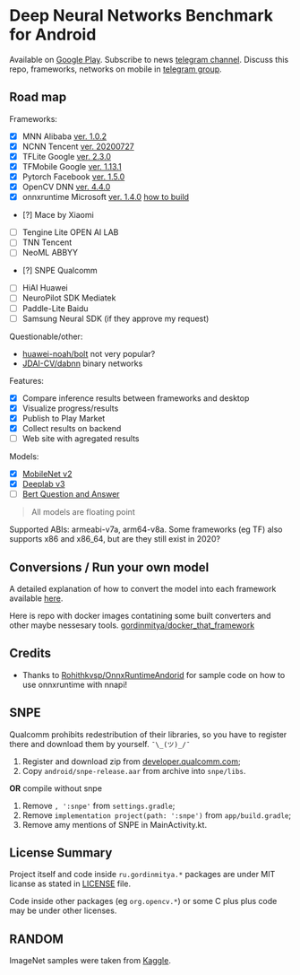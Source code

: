 # Deep Neural Networks Benchmark for Android

Available on [Google Play](https://play.google.com/store/apps/details?id=ru.gordinmitya.dnnbenchmark).
Subscribe to news [telegram channel](https://t.me/deepmobile).
Discuss this repo, frameworks, networks on mobile in [telegram group](https://t.me/androidgpu).

## Road map

Frameworks:	

- [x] MNN Alibaba [ver. 1.0.2](https://github.com/alibaba/MNN/releases/tag/1.0.2)
- [x] NCNN Tencent [ver. 20200727](https://github.com/Tencent/ncnn/releases/tag/20200727)
- [x] TFLite Google [ver. 2.3.0](https://bintray.com/google/tensorflow/tensorflow-lite/)
- [x] TFMobile Google [ver. 1.13.1](https://mvnrepository.com/artifact/org.tensorflow/tensorflow-android)
- [x] Pytorch Facebook [ver. 1.5.0](https://github.com/pytorch/pytorch/tree/master/android)
- [x] OpenCV DNN [ver. 4.4.0](https://github.com/opencv/opencv/releases/)
- [x] onnxruntime Microsoft [ver. 1.4.0](https://github.com/microsoft/onnxruntime/releases/) [how to build](onnxruntime/README.md)
- [?] Mace by Xiaomi
- [ ] Tengine Lite OPEN AI LAB
- [ ] TNN Tencent
- [ ] NeoML ABBYY
- [?] SNPE Qualcomm
- [ ] HiAI Huawei
- [ ] NeuroPilot SDK Mediatek
- [ ] Paddle-Lite Baidu
- [ ] Samsung Neural SDK (if they approve my request)

Questionable/other:
* [huawei-noah/bolt](https://github.com/huawei-noah/bolt) not very popular?
* [JDAI-CV/dabnn](https://github.com/JDAI-CV/dabnn) binary networks


Features:

- [x] Compare inference results between frameworks and desktop
- [x] Visualize progress/results
- [x] Publish to Play Market
- [x] Collect results on backend
- [ ] Web site with agregated results

Models:

- [x] [MobileNet v2](https://pytorch.org/docs/stable/torchvision/models.html#mobilenet-v2)
- [x] [Deeplab v3](https://www.tensorflow.org/lite/models/segmentation/overview)
- [ ] [Bert Question and Answer](https://www.tensorflow.org/lite/models/bert_qa/overview)

> All models are floating point


Supported ABIs: armeabi-v7a, arm64-v8a. 
Some frameworks (eg TF) also supports x86 and x86_64, but are they still exist in 2020?

## Conversions / Run your own model

A detailed explanation of how to convert the model into each framework available [here](model_conversions/README.md).

Here is repo with docker images contatining some built converters and other maybe nessesary tools. [gordinmitya/docker_that_framework](https://github.com/gordinmitya/docker_that_framework)

## Credits

* Thanks to [Rohithkvsp/OnnxRuntimeAndorid](https://github.com/Rohithkvsp/OnnxRuntimeAndorid/) for sample code on how to use onnxruntime with nnapi!

## SNPE

Qualcomm prohibits redestribution of their libraries, so you have to register there and download them by yourself. `¯\_(ツ)_/¯`

1. Register and download zip from [developer.qualcomm.com](https://developer.qualcomm.com/software/qualcomm-neural-processing-sdk);
2. Copy `android/snpe-release.aar` from archive into `snpe/libs`.

**OR** compile without snpe

1. Remove `, ':snpe'` from `settings.gradle`;
2. Remove `implementation project(path: ':snpe')` from `app/build.gradle`;
3. Remove amy mentions of SNPE in MainActivity.kt.

## License Summary

Project itself and code inside `ru.gordinmitya.*` packages are under MIT licanse as stated in [LICENSE](./LICENSE) file.

Code inside other packages (eg `org.opencv.*`) or some C plus plus code may be under other licenses.

## RANDOM

ImageNet samples were taken from [Kaggle](https://www.kaggle.com/dromosys/imagenet-fastai-sample#n01518878_27837.JPEG).
